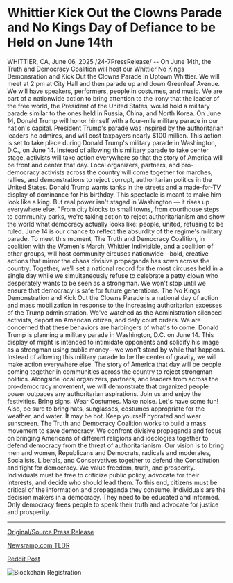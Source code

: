 # Whittier Kick Out the Clowns Parade and No Kings Day of Defiance to be Held on June 14th

WHITTIER, CA, June 06, 2025 /24-7PressRelease/ -- On June 14th, the Truth and Democracy Coalition will host our Whittier No Kings Demonsration and Kick Out the Clowns Parade in Uptown Whittier. We will meet at 2 pm at City Hall and then parade up and down Greenleaf Avenue. We will have speakers, performers, people in costumes, and music. We are part of a nationwide action to bring attention to the irony that the leader of the free world, the President of the United States, would hold a military parade similar to the ones held in Russia, China, and North Korea.   On June 14, Donald Trump will honor himself with a four-mile military parade in our nation's capital. President Trump's parade was inspired by the authoritarian leaders he admires, and will cost taxpayers nearly $100 million. This action is set to take place during Donald Trump's military parade in Washington, D.C., on June 14. Instead of allowing this military parade to take center stage, activists will take action everywhere so that the story of America will be front and center that day.   Local organizers, partners, and pro-democracy activists across the country will come together for marches, rallies, and demonstrations to reject corrupt, authoritarian politics in the United States. Donald Trump wants tanks in the streets and a made-for-TV display of dominance for his birthday. This spectacle is meant to make him look like a king. But real power isn't staged in Washington — it rises up everywhere else.  "From city blocks to small towns, from courthouse steps to community parks, we're taking action to reject authoritarianism and show the world what democracy actually looks like: people, united, refusing to be ruled.  June 14 is our chance to reflect the absurdity of the regime's military parade. To meet this moment, The Truth and Democracy Coalition, in coalition with the Women's March, Whittier Indivisible, and a coalition of other groups, will host community circuses nationwide—bold, creative actions that mirror the chaos divisive propaganda has sown across the country. Together, we'll set a national record for the most circuses held in a single day while we simultaneously refuse to celebrate a petty clown who desperately wants to be seen as a strongman. We won't stop until we ensure that democracy is safe for future generations.  The No Kings Demonstration and Kick Out the Clowns Parade is a national day of action and mass mobilization in response to the increasing authoritarian excesses of the Trump administration. We've watched as the Administration silenced activists, deport an American citizen, and defy court orders. We are concerned that these behaviors are harbingers of what's to come.  Donald Trump is planning a military parade in Washington, D.C. on June 14. This display of might is intended to intimidate opponents and solidify his image as a strongman using public money—we won't stand by while that happens.  Instead of allowing this military parade to be the center of gravity, we will make action everywhere else. The story of America that day will be people coming together in communities across the country to reject strongman politics.  Alongside local organizers, partners, and leaders from across the pro-democracy movement, we will demonstrate that organized people power outpaces any authoritarian aspirations.  Join us and enjoy the festivities. Bring signs. Wear Costumes. Make noise. Let's have some fun!   Also, be sure to bring hats, sunglasses, costumes appropriate for the weather, and water. It may be hot. Keep yourself hydrated and wear sunscreen.  The Truth and Democracy Coalition works to build a mass movement to save democracy. We confront divisive propaganda and focus on bringing Americans of different religions and ideologies together to defend democracy from the threat of authoritarianism. Our vision is to bring men and women, Republicans and Democrats, radicals and moderates, Socialists, Liberals, and Conservatives together to defend the Constitution and fight for democracy.   We value freedom, truth, and prosperity. Individuals must be free to criticize public policy, advocate for their interests, and decide who should lead them. To this end, citizens must be critical of the information and propaganda they consume. Individuals are the decision makers in a democracy. They need to be educated and informed. Only democracy frees people to speak their truth and advocate for justice and prosperity. 

---

[Original/Source Press Release](https://www.24-7pressrelease.com/press-release/523528/whittier-kick-out-the-clowns-parade-and-no-kings-day-of-defiance-to-be-held-on-june-14th)
                    

[Newsramp.com TLDR](https://newsramp.com/curated-news/nationwide-protests-against-trump-s-military-parade-to-highlight-democracy/d29debd9cda1b9b7939d469f6c899397) 

 



[Reddit Post](https://www.reddit.com/r/Lifestyle_Culture/comments/1l4mcey/nationwide_protests_against_trumps_military/) 



![Blockchain Registration](https://cdn.newsramp.app/24-7PressRelease/qrcode/256/6/larkdPow.webp)